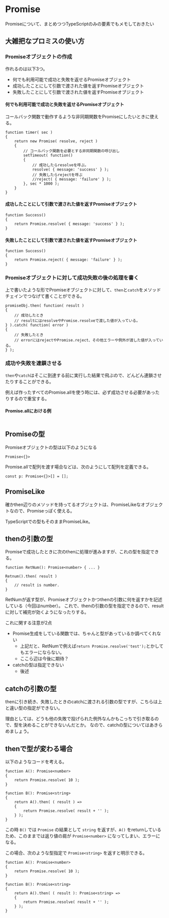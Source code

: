 # Promise

Promiseについて、まとめつつTypeScriptのみの要素でもメモしておきたい

## 大雑把なプロミスの使い方

### Promiseオブジェクトの作成

作れるのは以下3つ。

* 何でも利用可能で成功と失敗を返せるPromiseオブジェクト
* 成功したことにして引数で渡された値を返すPromiseオブジェクト
* 失敗したことにして引数で渡された値を返すPromiseオブジェクト

#### 何でも利用可能で成功と失敗を返せるPromiseオブジェクト

コールバック関数で動作するような非同期関数をPromiseにしたいときに使える。

```
function timer( sec )
{
	return new Promise( resolve, reject )
	{
		// コールバック関数を必要とする非同期関数の呼び出し
		setTimeout( function()
		{
			// 成功したらresolveを呼ぶ。
			resolve( { message: 'success' } );
			// 失敗したらrejectを呼ぶ
			//reject( { message: 'failure' } );
		}, sec * 1000 );
	}
}
```

#### 成功したことにして引数で渡された値を返すPromiseオブジェクト

```
function Success()
{
	return Promise.resolve( { message: 'success' } );
}
```

#### 失敗したことにして引数で渡された値を返すPromiseオブジェクト

```
function Success()
{
	return Promise.reject( { message: 'failure' } );
}
```

### Promiseオブジェクトに対して成功失敗の後の処理を書く

上で書いたような形でPromiseオブジェクトに対して、`then`と`catch`をメソッドチェインでつなげて書くことができる。

```
promiseObj.then( function( result )
{
	// 成功したとき
	// resultにはresolveやPromise.resolveで渡した値が入っている。
} ).catch( function( error )
{
	// 失敗したとき
	// errorにはrejectやPromise.reject、その他エラーや例外が渡した値が入っている。
} );
```

### 成功や失敗を連鎖させる

`then`や`catch`はそこに到達する前に実行した結果で飛ぶので、どんどん連鎖させたりすることができる。

例えば作ったすべてのPromise.allを使う時には、必ず成功させる必要があったりするので重宝する。

#### Promise.allにおける例

```
```

## Promiseの型

Promiseオブジェクトの型は以下のようになる

```
Promise<{}>
```

Promise.allで配列を渡す場合などは、次のようにして配列を定義できる。

```
const p: Promise<{}>[] = [];
```

## PromiseLike

確かthen辺りのメソッドを持ってるオブジェクトは、PromiseLikeなオブジェクトなので、Promiseっぽく使える。

TypeScriptでの型もそのままPromiseLike。

## thenの引数の型

Promiseで成功したときに次のthenに処理が進みますが、これの型を指定できる。

```
function RetNum(): Promise<number> { ... }

Retnum().then( result )
{
	// result is number.
}
```

RetNumが返す型が、Promiseオブジェクトかつthenの引数に何を返すかを記述している（今回はnumber）。
これで、thenの引数の型を指定できるので、resultに対して補完が効くようになったりする。

これに関する注意が2点

* Promise生成をしている関数では、ちゃんと型があっているか調べてくれない
	* 上記だと、RetNumで例えば`return Promise.resolve('test');`とかしてもエラーにならない。
	* ここら辺は今後に期待？
* catchの型は指定できない
	* 後述

## catchの引数の型

thenに引き続き、失敗したときのcatchに渡される引数の型ですが、こちらは上と違い型の指定ができない。

理由としては、どうも他の失敗で投げられた例外なんかもこっちで引き取るので、型を決めることができないんだとか。
なので、catchの型についてはあきらめましょう。


## thenで型が変わる場合

以下のようなコードを考える。

```
function A(): Promise<number>
{
	return Promise.resolve( 10 );
}

function B(): Promise<string>
{
	return A().then( ( result ) =>
	{
		return Promise.resolve( result + '' );
	} );
}
```

この時 `B()` では `Promise` の結果として `string` を返すが、`A()` をreturnしているため、このままでは返り値の肩が `Promise<number>` になってしまい、エラーになる。

この場合、次のような型指定で `Promise<string>` を返すと明示できる。


```
function A(): Promise<number>
{
	return Promise.resolve( 10 );
}

function B(): Promise<string>
{
	return A().then( ( result ): Promise<string> =>
	{
		return Promise.resolve( result + '' );
	} );
}
```

